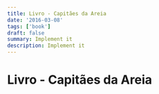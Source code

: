 ```yaml
---
title: Livro - Capitães da Areia
date: '2016-03-08'
tags: ['book']
draft: false
summary: Implement it
description: Implement it
---
```


# Livro - Capitães da Areia



